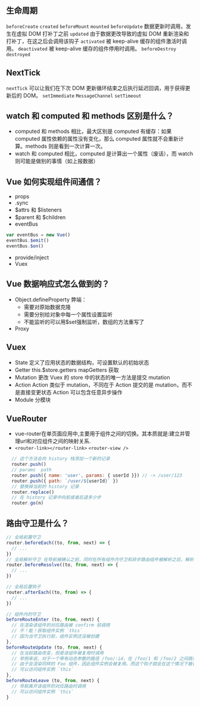 ## 生命周期
  `beforeCreate`
  `created`
  `beforeMount`
  `mounted`
  `beforeUpdate` 数据更新时调用，发生在虚拟 DOM 打补丁之前
  `updated` 由于数据更改导致的虚拟 DOM 重新渲染和打补丁，在这之后会调用该钩子
  `activated` 被 keep-alive 缓存的组件激活时调用。
  `deactivated` 被 keep-alive 缓存的组件停用时调用。
  `beforeDestroy`
  `destroyed`

## NextTick

  `nextTick` 可以让我们在下次 DOM 更新循环结束之后执行延迟回调，用于获得更新后的 DOM。
  `setImmediate` `MessageChannel` `setTimeout`

## watch 和 computed 和 methods 区别是什么？

  - computed 和 methods 相比，最大区别是 computed 有缓存：如果 computed 属性依赖的属性没有变化，那么 computed 属性就不会重新计算。methods 则是看到一次计算一次。
  - watch 和 computed 相比，computed 是计算出一个属性（废话），而 watch 则可能是做别的事情（如上报数据）

## Vue 如何实现组件间通信？

  - props
  - .sync 
  - $attrs 和 $listeners
  - $parent 和 $children
  - eventBus
  ```js
  var eventBus = new Vue()
  eventBus.$emit() 
  eventBus.$on()
  ```
  - provide/inject
  - Vuex

## Vue 数据响应式怎么做到的？

  - Object.defineProperty
    弊端：
      - 需要对原始数据克隆
      - 需要分别给对象中每一个属性设置监听
      - 不能监听的可以用$set强制监听，数组的方法重写了
  - Proxy

## Vuex

  - State 定义了应用状态的数据结构，可设置默认的初始状态
  - Getter this.$store.getters mapGetters 获取
  - Mutation 更改 Vuex 的 store 中的状态的唯一方法是提交 mutation
  - Action Action 类似于 mutation，不同在于 Action 提交的是 mutation，而不是直接变更状态 Action 可以包含任意异步操作
  - Module 分模块

## VueRouter

  - vue-router在单页面应用中,主要用于组件之间的切换。其本质就是:建立并管理url和对应组件之间的映射关系.
  - `<router-link></router-link>` `<router-view />`
  ```js
    // 这个方法会向 history 栈添加一个新的记录
    router.push()
    // params  path
    router.push({ name: 'user', params: { userId }}) // -> /user/123
    router.push({ path: `/user/${userId}` })
    // 替换掉当前的 history 记录
    router.replace()
    // 在 history 记录中向前或者后退多少步
    router.go(n)
  ```

## 路由守卫是什么？
  ```js
  // 全局前置守卫
  router.beforeEach((to, from, next) => {
    // ...
  })
  // 全局解析守卫 在导航被确认之前，同时在所有组件内守卫和异步路由组件被解析之后，解析守卫就被调用
  router.beforeResolve((to, from, next) => {
    // ...
  })
  
  // 全局后置钩子
  router.afterEach((to, from) => {
    // ...
  })

  // 组件内的守卫
  beforeRouteEnter (to, from, next) {
    // 在渲染该组件的对应路由被 confirm 前调用
    // 不！能！获取组件实例 `this`
    // 因为当守卫执行前，组件实例还没被创建
  },
  beforeRouteUpdate (to, from, next) {
    // 在当前路由改变，但是该组件被复用时调用
    // 举例来说，对于一个带有动态参数的路径 /foo/:id，在 /foo/1 和 /foo/2 之间跳转的时候，
    // 由于会渲染同样的 Foo 组件，因此组件实例会被复用。而这个钩子就会在这个情况下被调用。
    // 可以访问组件实例 `this`
  },
  beforeRouteLeave (to, from, next) {
    // 导航离开该组件的对应路由时调用
    // 可以访问组件实例 `this`
  }
  ```
